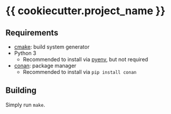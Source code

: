 # {{ cookiecutter.project_name }}

## Requirements
- [cmake](https://cmake.org/install/): build system generator
- Python 3
    - Recommended to install via [pyenv](https://github.com/pyenv/pyenv), but not required
- [conan](https://docs.conan.io/en/latest/installation.html): package manager
    - Recommended to install via `pip install conan`

## Building

Simply run `make`.
